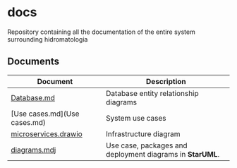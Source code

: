 # docs
Repository containing all the documentation of the entire system surrounding hidromatologia

## Documents

| Document                                     | Description                                                |
| -------------------------------------------- | ---------------------------------------------------------- |
| [Database.md](Database.md)                   | Database entity relationship diagrams                      |
| [Use cases.md](Use cases.md)                 | System use cases                                           |
| [microservices.drawio](microservices.drawio) | Infrastructure diagram                                     |
| [diagrams.mdj](diagrams.mdj)                 | Use case, packages and deployment diagrams in **StarUML**. |

